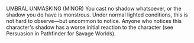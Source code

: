 UMBRAL UNMASKING (MINOR)
You cast no shadow whatsoever, or the shadow you do have is monstrous. Under normal lighted conditions, this is not hard to observe—but uncommon to notice.
Anyone who notices this character's shadow has a worse initial reaction to the character (see Persuasion in Pathfinder for Savage Worlds).